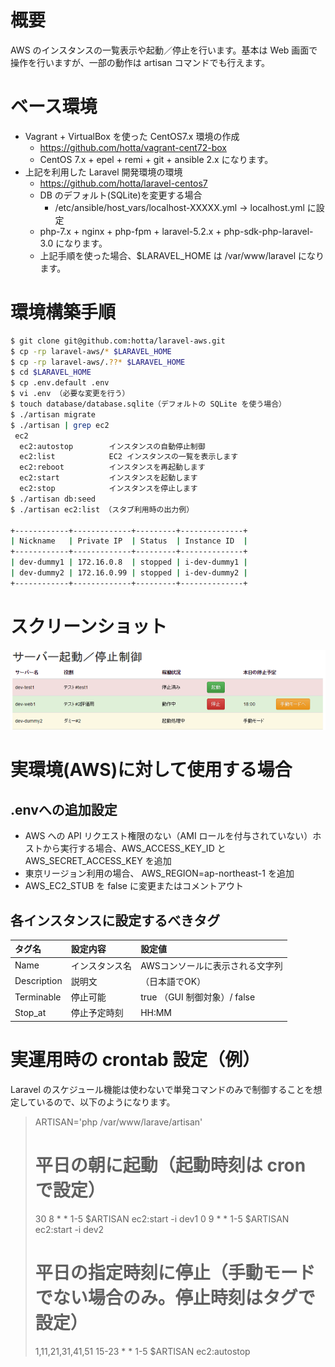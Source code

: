 # 概要

AWS のインスタンスの一覧表示や起動／停止を行います。基本は Web 画面で操作を行いますが、一部の動作は artisan コマンドでも行えます。

# ベース環境

- Vagrant + VirtualBox を使った CentOS7.x 環境の作成
  - https://github.com/hotta/vagrant-cent72-box
  - CentOS 7.x + epel + remi + git + ansible 2.x になります。
- 上記を利用した Laravel 開発環境の環境
  - https://github.com/hotta/laravel-centos7
  - DB のデフォルト(SQLite)を変更する場合 
    - /etc/ansible/host_vars/localhost-XXXXX.yml -> localhost.yml に設定
  - php-7.x + nginx + php-fpm + laravel-5.2.x + php-sdk-php-laravel-3.0 になります。
  - 上記手順を使った場合、$LARAVEL_HOME は /var/www/laravel になります。

# 環境構築手順

```bash
$ git clone git@github.com:hotta/laravel-aws.git
$ cp -rp laravel-aws/* $LARAVEL_HOME
$ cp -rp laravel-aws/.??* $LARAVEL_HOME
$ cd $LARAVEL_HOME
$ cp .env.default .env
$ vi .env （必要な変更を行う）
$ touch database/database.sqlite（デフォルトの SQLite を使う場合）
$ ./artisan migrate
$ ./artisan | grep ec2
 ec2
  ec2:autostop        インスタンスの自動停止制御
  ec2:list            EC2 インスタンスの一覧を表示します
  ec2:reboot          インスタンスを再起動します
  ec2:start           インスタンスを起動します
  ec2:stop            インスタンスを停止します
$ ./artisan db:seed
$ ./artisan ec2:list （スタブ利用時の出力例）

+------------+-------------+---------+--------------+
| Nickname   | Private IP  | Status  | Instance ID  |
+------------+-------------+---------+--------------+
| dev-dummy1 | 172.16.0.8  | stopped | i-dev-dummy1 |
| dev-dummy2 | 172.16.0.99 | stopped | i-dev-dummy2 |
+------------+-------------+---------+--------------+
```

# スクリーンショット

![Screenshot](https://github.com/hotta/images/blob/master/svrctl-screenshot.png?raw=true)

# 実環境(AWS)に対して使用する場合

## .envへの追加設定

- AWS への API リクエスト権限のない（AMI ロールを付与されていない）ホストから実行する場合、AWS_ACCESS_KEY_ID と AWS_SECRET_ACCESS_KEY を追加
- 東京リージョン利用の場合、 AWS_REGION=ap-northeast-1 を追加
- AWS_EC2_STUB を false に変更またはコメントアウト

## 各インスタンスに設定するべきタグ

| タグ名      | 設定内容        | 設定値                          |
|:------------|:----------------|:--------------------------------|
| Name        | インスタンス名  | AWSコンソールに表示される文字列 | 
| Description | 説明文          | （日本語でOK）                  | 
| Terminable  | 停止可能        | true （GUI 制御対象）/ false    | 
| Stop_at     | 停止予定時刻    | HH:MM                           | 

# 実運用時の crontab 設定（例）

Laravel のスケジュール機能は使わないで単発コマンドのみで制御することを想定しているので、以下のようになります。

> ARTISAN='php /var/www/larave/artisan'
> # 平日の朝に起動（起動時刻は cron で設定）
> 30 8 * * 1-5 $ARTISAN ec2:start -i dev1
> 0 9 * * 1-5 $ARTISAN ec2:start -i dev2
> # 平日の指定時刻に停止（手動モードでない場合のみ。停止時刻はタグで設定）
> 1,11,21,31,41,51 15-23 * * 1-5 $ARTISAN ec2:autostop

